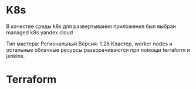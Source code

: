 # K8s
В качестве среды k8s для развертывания приложения был выбран managed k8s yandex cloud

Тип мастера: Региональный
Версия: 1.28
Кластер, worker nodes и остальные облачные ресурсы разворачиваются при помощи terraform и jenkins.

# Terraform